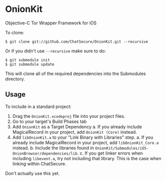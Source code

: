 OnionKit
========

Objective-C Tor Wrapper Framework for iOS

To clone:

    $ git clone git://github.com/ChatSecure/OnionKit.git --recursive
    
Or if you didn't use `--recursive` make sure to do:
    
    $ git submodule init
    $ git submodule update
   
This will clone all of the required dependencies into the Submodules directory.

Usage
--------

To include in a standard project:

1. Drag the `OnionKit.xcodeproj` file into your project files.
2. Go to your target's Build Phases tab
3. Add `OnionKit` as a Target Dependency
	a. If you already include MagicalRecord in your project, add `OnionKit (Core)` instead.
4. Add `libOnionKit.a` to your "Link Binary with Libraries" step.
	a. If you already include MagicalRecord in your project, add `libOnionKit_Core.a` instead.
	b. Include the libraries found in `OnionKit/Submodules/iOS-OnionBrowser/dependencies/lib`.
	c. If you get linker errors when including `libevent.a`, try not including that library. This is the case when linking within ChatSecure.
	
Don't actually use this yet.